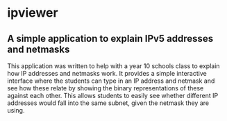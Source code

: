 # ipviewer
## A simple application to explain IPv5 addresses and netmasks

This application was written to help with a year 10 schools class to explain how IP addresses and netmasks work.  It provides a simple interactive interface where the students can type in an IP address and netmask and see how these relate by showing the binary representations of these against each other.  This allows students to easily see whether different IP addresses would fall into the same subnet, given the netmask they are using.
